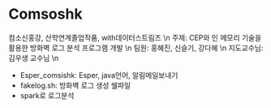 # Comsoshk
컴소신홍강, 산학연계졸업작품, with데이터스트림즈 \n
주제: CEP와 인 메모리 기술을 활용한 방화벽 로그 분석 프로그램 개발 \n
팀원: 홍혜진, 신슬기, 강다혜 \n
지도교수님: 김우생 교수님 \n
- Esper_comsishk: Esper, java언어, 알림메일보내기
- fakelog.sh: 방화벽 로그 생성 쉘파일
- spark로 로그분석
